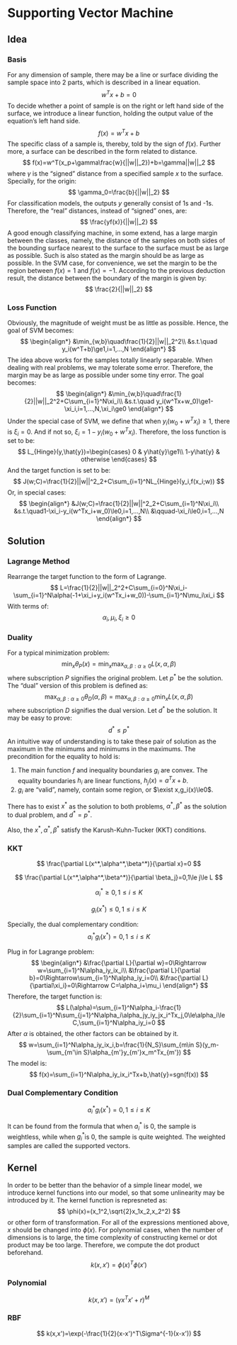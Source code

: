 # Supporting Vector Machine

## Idea

### Basis

For any dimension of sample, there may be a line or surface dividing the sample space into 2 parts, which is described in a linear equation.
$$
w^Tx+b=0
$$
To decide whether a point of sample is on the right or left hand side of the surface, we introduce a linear function, holding the output value of the equation’s left hand side.
$$
f(x)=w^Tx+b
$$
The specific class of a sample is, thereby, told by the sign of $f(x)$. Further more, a surface can be described in the form related to distance.
$$
f(x)=w^T(x_p+\gamma\frac{w}{||w||_2})+b=\gamma||w||_2
$$
where $\gamma$ is the “signed” distance from a specified sample $x$ to the surface. Specially, for the origin:
$$
\gamma_0=\frac{b}{||w||_2}
$$
For classification models, the outputs $y$ generally consist of 1s and -1s. Therefore, the “real” distances, instead of “signed” ones, are:
$$
\frac{yf(x)}{||w||_2}
$$
A good enough classifying machine, in some extend, has a large margin between the classes, namely, the distance of the samples on both sides of the bounding surface nearest to the surface to the surface must be as large as possible. Such is also stated as the margin should be as large as possible. In the SVM case, for convenience, we set the margin to be the region between $f(x)=1$ and $f(x)=-1$. According to the previous deduction result, the distance between the boundary of the margin is given by:
$$
\frac{2}{||w||_2}
$$

### Loss Function

Obviously, the magnitude of weight must be as little as possible. Hence, the goal of SVM becomes:
$$
\begin{align*}
&\min_{w,b}\quad\frac{1}{2}||w||_2^2\\
&s.t.\quad y_i(w^T+b)\ge1,i=1,...,N
\end{align*}
$$
The idea above works for the samples totally linearly separable. When dealing with real problems, we may tolerate some error. Therefore, the margin may be as large as possible under some tiny error. The goal becomes:
$$
\begin{align*}
&\min_{w,b}\quad\frac{1}{2}||w||_2^2+C\sum_{i=1}^N\xi_i\\
&s.t.\quad y_i(w^Tx+w_0)\ge1-\xi_i,i=1,...,N,\xi_i\ge0
\end{align*}
$$
Under the special case of SVM, we define that when $y_i(w_0+w^Tx_i)\ge1$, there is $\xi_i=0$. And if not so, $\xi_i=1-y_i(w_0+w^Tx_i)$. Therefore, the loss function is set to be:
$$
L_{Hinge}(y,\hat{y})=\begin{cases}
0 & y\hat{y}\ge1\\
1-y\hat{y} & otherwise
\end{cases}
$$
And the target function is set to be:
$$
J(w;C)=\frac{1}{2}||w||^2_2+C\sum_{i=1}^NL_{Hinge}(y_i,f(x_i;w))
$$
Or, in special cases:
$$
\begin{align*}
&J(w;C)=\frac{1}{2}||w||^2_2+C\sum_{i=1}^N\xi_i\\
&s.t.\quad1-\xi_i-y_i(w^Tx_i+w_0)\le0,i=1,...,N\\
&\qquad-\xi_i\le0,i=1,...,N
\end{align*}
$$


## Solution

### Lagrange Method

Rearrange the target function to the form of Lagrange.
$$
L=\frac{1}{2}||w||_2^2+C\sum_{i=0}^N\xi_i-\sum_{i=1}^N\alpha(-1+\xi_i+y_i(w^Tx_i+w_0))-\sum_{i=1}^N\mu_i\xi_i
$$
With terms of:
$$
\alpha_i,\mu_i,\xi_i\ge0
$$

### Duality

For a typical minimization problem:
$$
\min_x\theta_P(x)=\min_x\max_{\alpha,\beta:\alpha\ge0}L(x,\alpha,\beta)
$$
where subscription $P$ signifies the original problem. Let $p^*$ be the solution. The “dual” version of this problem is defined as:
$$
\max_{\alpha,\beta:\alpha\ge0}\theta_D(\alpha,\beta)=\max_{\alpha,\beta:\alpha\ge0}\min_xL(x,\alpha,\beta)
$$
where subscription $D$ signifies the dual version. Let $d^*$ be the solution. It may be easy to prove:
$$
d^*\le p^*
$$
An intuitive way of understanding is to take these pair of solution as the maximum in the minimums and minimums in the maximums. The precondition for the equality to hold is:

1. The main function $f$ and inequality boundaries $g_i$ are convex. The equality boundaries $h_i$ are linear functions, $h_j(x)=a^Tx+b$.
2. $g_i$ are “valid”, namely, contain some region, or $\exist x,g_i(x)\le0$.

There has to exist $x^*$ as the solution to both problems, $\alpha^*,\beta^*$ as the solution to dual problem, and $d^*=p^*$.

Also, the $x^*,\alpha^*,\beta^*$ satisfy the Karush-Kuhn-Tucker (KKT) conditions.

### KKT

$$
\frac{\partial L(x^*,\alpha^*,\beta^*)}{\partial x}=0
$$

$$
\frac{\partial L(x^*,\alpha^*,\beta^*)}{\partial \beta_j}=0,1\le j\le L
$$

$$
\alpha_i^*\ge0,1\le i\le K
$$

$$
g_i(x^*)\le0,1\le i\le K
$$

Specially, the dual complementary condition:
$$
a_i^*g_i(x^*)=0,1\le i\le K
$$

Plug in for Lagrange problem:
$$
\begin{align*}
&\frac{\partial L}{\partial w}=0\Rightarrow w=\sum_{i=1}^N\alpha_iy_ix_i\\
&\frac{\partial L}{\partial b}=0\Rightarrow\sum_{i=1}^N\alpha_iy_i=0\\
&\frac{\partial L}{\partial\xi_i}=0\Rightarrow C=\alpha_i+\mu_i
\end{align*}
$$
Therefore, the target function is:
$$
L(\alpha)=\sum_{i=1}^N\alpha_i-\frac{1}{2}\sum_{i=1}^N\sum_{j=1}^N\alpha_i\alpha_jy_iy_jx_i^Tx_j,0\le\alpha_i\le C,\sum_{i=1}^N\alpha_iy_i=0
$$
After $\alpha$ is obtained, the other factors can be obtained by it.
$$
w=\sum_{i=1}^N\alpha_iy_ix_i,b=\frac{1}{N_S}\sum_{m\in S}(y_m-\sum_{m'\in S}\alpha_{m'}y_{m'}x_m^Tx_{m'})
$$
The model is:
$$
f(x)=\sum_{i=1}^N\alpha_iy_ix_i^Tx+b,\hat{y}=sgn(f(x))
$$

### Dual Complementary Condition

$$
a_i^*g_i(x^*)=0,1\le i\le K
$$

It can be found from the formula that when $a_i^*$ is 0, the sample is weightless, while when $g_i^*​$ is 0, the sample is quite weighted. The weighted samples are called the supported vectors.

## Kernel

In order to be better than the behavior of a simple linear model, we introduce kernel functions into our model, so that some unlinearity may be introduced by it. The kernel function is represneted as:
$$
\phi(x)=(x_1^2,\sqrt{2}x_1x_2,x_2^2)
$$
or other form of transformation. For all of the expressions mentioned above, $x$ should be changed into $\phi(x)$. For polynomial cases, when the number of dimensions is to large, the time complexity of constructing kernel or dot product may be too large. Therefore, we compute the dot product beforehand.
$$
k(x,x')=\phi(x)^T\phi(x')
$$

### Polynomial

$$
k(x,x')=(\gamma x^Tx'+r)^M
$$

### RBF

$$
k(x,x')=\exp(-\frac{1}{2}(x-x')^T\Sigma^{-1}(x-x'))
$$



